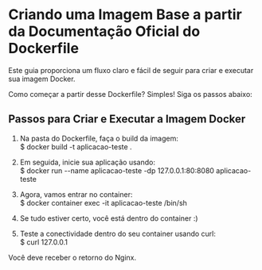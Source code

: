# Criando uma Imagem Base a partir da Documentação Oficial do Dockerfile
Este guia proporciona um fluxo claro e fácil de seguir para criar e executar sua imagem Docker.

Como começar a partir desse Dockerfile? Simples! Siga os passos abaixo:

## Passos para Criar e Executar a Imagem Docker

1. Na pasta do Dockerfile, faça o build da imagem:  
    $ docker build -t aplicacao-teste .

2. Em seguida, inicie sua aplicação usando:  
    $ docker run --name aplicacao-teste -dp 127.0.0.1:80:8080 aplicacao-teste

3. Agora, vamos entrar no container:  
    $ docker container exec -it aplicacao-teste /bin/sh

4. Se tudo estiver certo, você está dentro do container :)

5. Teste a conectividade dentro do seu container usando curl:  
    $ curl 127.0.0.1

Você deve receber o retorno do Nginx.